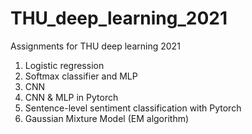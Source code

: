 # THU_deep_learning_2021
Assignments for THU deep learning 2021


1. Logistic regression
2. Softmax classifier and MLP
3. CNN
4. CNN & MLP in Pytorch
5. Sentence-level sentiment classification with Pytorch
6. Gaussian Mixture Model (EM algorithm)